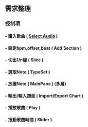 ## 需求整理
### 控制項
####  - 讀入歌曲    ( [Select Audio]() )
####  - 設定bpm,offset,beat ( Add Section )
####  - 切出1/n線 ( Slice )
####  - 選取Note ( TypeSet )
####  - 放置Note ( MainPane ) (多層)
####  - 輸出/輸入譜面 ( Import/Export Chart )
####  - 播放歌曲 ( Play )
####  - 拖動歌曲時間 ( Slider )
